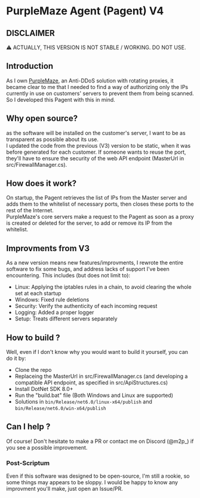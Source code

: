 # PurpleMaze Agent (Pagent) V4
## DISCLAIMER
:warning: ACTUALLY, THIS VERSION IS NOT STABLE / WORKING. DO NOT USE.  

## Introduction
As I own [PurpleMaze](https://purplemaze.net), an Anti-DDoS solution with rotating proxies, it became clear to me that I needed to find a way of authorizing only the IPs currently in use on customers' servers to prevent them from being scanned. So I developed this Pagent with this in mind.    

## Why open source?
as the software will be installed on the customer's server, I want to be as transparent as possible about its use.  
I updated the code from the previous (V3) version to be static, when it was before generated for each customer. If someone wants to reuse the port, they'll have to ensure the security of the web API endpoint (MasterUrl in src/FirewallManager.cs).

## How does it work?
On startup, the Pagent retrieves the list of IPs from the Master server and adds them to the whitelist of necessary ports, then closes these ports to the rest of the Internet.  
PurpleMaze's core servers make a request to the Pagent as soon as a proxy is created or deleted for the server, to add or remove its IP from the whitelist.  

## Improvments from V3
As a new version means new features/improvments, I rewrote the entire software to fix some bugs, and address lacks of support I've been encountering. This includes (but does not limit to):
- Linux: Applying the iptables rules in a chain, to avoid clearing the whole set at each startup
- Windows: Fixed rule deletions
- Security: Verify the authenticity of each incoming request
- Logging: Added a proper logger 
- Setup: Treats different servers separately

## How to build ?
Well, even if I don't know why you would want to build it yourself, you can do it by:
- Clone the repo
- Replaceing the MasterUrl in src/FirewallManager.cs (and developing a compatible API endpoint, as specified in src/ApiStructures.cs)
- Install DotNet SDK 8.0+
- Run the "build.bat" file (Both Windows and Linux are supported)
- Solutions in `bin/Release/net6.0/linux-x64/publish` and `bin/Release/net6.0/win-x64/publish`

## Can I help ?
Of course! Don't hesitate to make a PR or contact me on Discord (@m2p_) if you see a possible improvement.  

### Post-Scriptum
Even if this software was designed to be open-source, I'm still a rookie, so some things may appears to be sloppy. I would be happy to know any improvment you'll make, just open an Issue/PR.